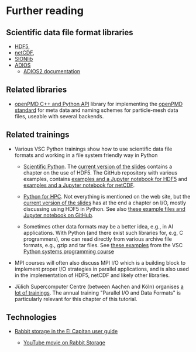 # Further reading

## Scientific data file format libraries

-   [HDF5](https://www.hdfgroup.org/solutions/hdf5/),
-   [netCDF](https://www.unidata.ucar.edu/software/netcdf/),
-   [SIONlib](https://apps.fz-juelich.de/jsc/sionlib/docu/index.html)
-   [ADIOS](https://www.ornl.gov/project/adios)
    -   [ADIOS2 documentation](https://adios2.readthedocs.io) 


## Related libraries

-   [openPMD C++ and Python API](https://openpmd-api.readthedocs.io) library for implementing
    the [openPMD standard](https://github.com/openPMD/openPMD-standard) for meta data and
    naming schemes for particle-mesh data files, useable with several backends.


## Related trainings

-   Various VSC Python trainings show how to use scientific data file formats and working in a 
    file system friendly way in Python

    -   [Scientific Python](https://gjbex.github.io/Scientific-Python/). The 
        [current version of the slides](https://github.com/gjbex/Scientific-Python/raw/master/scientific_python.pptx)
        contains a chapter on the use of HDF5. The GitHub repository with various examples, contains
        [examples and a Jupyter notebook for HDF5](https://github.com/gjbex/Scientific-Python/tree/master/source-code/hdf5) and
        [examples and a Jupyter notebook for netCDF](https://github.com/gjbex/Scientific-Python/tree/master/source-code/netcdf).

    -   [Python for HPC](https://gjbex.github.io/Python-for-HPC/). Not everything is mentioned on 
        the web site, but the [current version of the slides](https://github.com/gjbex/Python-for-HPC/raw/master/python_for_hpc.pptx)
        has at the end a chapter on I/O, mostly discussing using HDF5 in Python.
        See also [these example files and Jupyter notebook on GitHub](https://github.com/gjbex/Python-for-HPC/tree/master/source-code/hdf5).

    -   Sometimes other data formats may be a better idea, e.g., in AI applications. With Python (and there exist such libraries
        for, e.g, C programmers), one can read directly from various archive file formats, e.g., gzip and tar files.
        See [these examples](https://github.com/gjbex/Python-for-systems-programming/blob/master/hands-on/compressed_files.ipynb)
        from the VSC [Python systems programming course](https://gjbex.github.io/Python-for-systems-programming/)

-   MPI courses will often also discuss MPI I/O which is a building block to implement proper I/O strategies
    in parallel applications, and is also used in the implementation of HDF5, netCDF and likely other libraries.

-   Jülich Supercomputer Centre (between Aachen and Köln) organises [a lot of trainings](https://www.fz-juelich.de/en/ias/jsc/news/events/training-courses).
    The annual training "Parallel I/O and Data Formats" is particularly relevant for this chapter of this tutorial.


## Technologies

-   [Rabbit storage in the El Capitan user guide](https://hpc.llnl.gov/documentation/user-guides/using-el-capitan-systems/file-systems-rabbits)

    -   [YouTube movie on Rabbit Storage](https://www.youtube.com/watch?v=xccViZtVye4)
